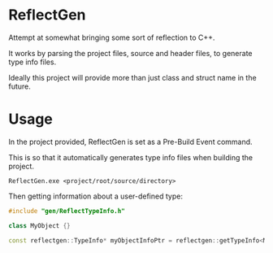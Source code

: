 # ReflectGen
Attempt at somewhat bringing some sort of reflection to C++.

It works by parsing the project files, source and header files, to generate type info files.

Ideally this project will provide more than just class and struct name in the future.

# Usage
In the project provided, ReflectGen is set as a Pre-Build Event command.

This is so that it automatically generates type info files when building the project.

```
ReflectGen.exe <project/root/source/directory>
```

Then getting information about a user-defined type:

```cpp
#include "gen/ReflectTypeInfo.h"

class MyObject {}

const reflectgen::TypeInfo* myObjectInfoPtr = reflectgen::getTypeInfo<MyObject>
```
